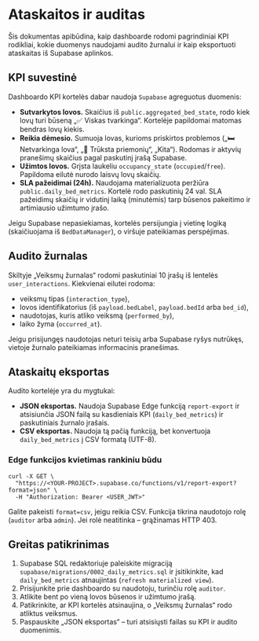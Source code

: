# Ataskaitos ir auditas

Šis dokumentas apibūdina, kaip dashboarde rodomi pagrindiniai KPI rodikliai, kokie duomenys naudojami audito žurnalui ir kaip eksportuoti ataskaitas iš Supabase aplinkos.

## KPI suvestinė

Dashboardo KPI kortelės dabar naudoja `Supabase` agreguotus duomenis:

- **Sutvarkytos lovos.** Skaičius iš `public.aggregated_bed_state`, rodo kiek lovų turi būseną „✅ Viskas tvarkinga“. Kortelėje papildomai matomas bendras lovų kiekis.
- **Reikia dėmesio.** Sumuoja lovas, kurioms priskirtos problemos („🛏️ Netvarkinga lova“, „🧰 Trūksta priemonių“, „Kita“). Rodomas ir aktyvių pranešimų skaičius pagal paskutinį įrašą Supabase.
- **Užimtos lovos.** Grįsta laukeliu `occupancy_state` (`occupied`/`free`). Papildoma eilutė nurodo laisvų lovų skaičių.
- **SLA pažeidimai (24h).** Naudojama materializuota peržiūra `public.daily_bed_metrics`. Kortelė rodo paskutinių 24 val. SLA pažeidimų skaičių ir vidutinį laiką (minutėmis) tarp būsenos pakeitimo ir artimiausio užimtumo įrašo.

Jeigu Supabase nepasiekiamas, kortelės persijungia į vietinę logiką (skaičiuojama iš `BedDataManager`), o viršuje pateikiamas perspėjimas.

## Audito žurnalas

Skiltyje „Veiksmų žurnalas“ rodomi paskutiniai 10 įrašų iš lentelės `user_interactions`. Kiekvienai eilutei rodoma:

- veiksmų tipas (`interaction_type`),
- lovos identifikatorius (iš `payload.bedLabel`, `payload.bedId` arba `bed_id`),
- naudotojas, kuris atliko veiksmą (`performed_by`),
- laiko žyma (`occurred_at`).

Jeigu prisijungęs naudotojas neturi teisių arba Supabase ryšys nutrūkęs, vietoje žurnalo pateikiamas informacinis pranešimas.

## Ataskaitų eksportas

Audito kortelėje yra du mygtukai:

- **JSON eksportas.** Naudoja Supabase Edge funkciją `report-export` ir atsisiunčia JSON failą su kasdieniais KPI (`daily_bed_metrics`) ir paskutiniais žurnalo įrašais.
- **CSV eksportas.** Naudoja tą pačią funkciją, bet konvertuoja `daily_bed_metrics` į CSV formatą (UTF-8).

### Edge funkcijos kvietimas rankiniu būdu

```
curl -X GET \
  "https://<YOUR-PROJECT>.supabase.co/functions/v1/report-export?format=json" \
  -H "Authorization: Bearer <USER_JWT>"
```

Galite pakeisti `format=csv`, jeigu reikia CSV. Funkcija tikrina naudotojo rolę (`auditor` arba `admin`). Jei rolė neatitinka – grąžinamas HTTP 403.

## Greitas patikrinimas

1. Supabase SQL redaktoriuje paleiskite migraciją `supabase/migrations/0002_daily_metrics.sql` ir įsitikinkite, kad `daily_bed_metrics` atnaujintas (`refresh materialized view`).
2. Prisijunkite prie dashboardo su naudotoju, turinčiu rolę `auditor`.
3. Atlikite bent po vieną lovos būsenos ir užimtumo įrašą.
4. Patikrinkite, ar KPI kortelės atsinaujina, o „Veiksmų žurnalas“ rodo atliktus veiksmus.
5. Paspauskite „JSON eksportas“ – turi atsisiųsti failas su KPI ir audito duomenimis.
